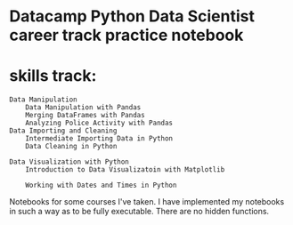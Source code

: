 # Datacamp Python Data Scientist career track practice notebook 

# skills track: 
    Data Manipulation 
        Data Manipulation with Pandas
        Merging DataFrames with Pandas
        Analyzing Police Activity with Pandas
    Data Importing and Cleaning 
        Intermediate Importing Data in Python
        Data Cleaning in Python
        
    Data Visualization with Python
        Introduction to Data Visualizatoin with Matplotlib
        
        Working with Dates and Times in Python
        
 Notebooks for some courses I've taken. I have implemented my notebooks in such a way as to be fully executable. There are no hidden functions.

